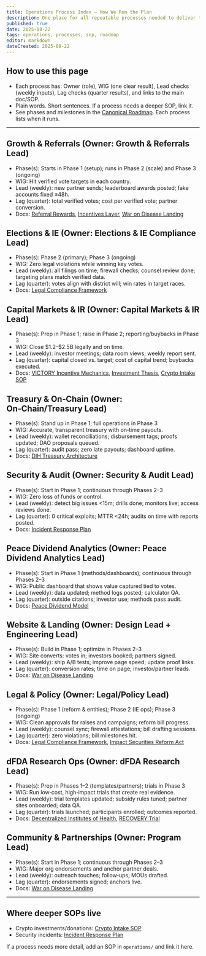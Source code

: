 ```yaml
---
title: Operations Process Index — How We Run the Plan
description: One place for all repeatable processes needed to deliver the 1% Treaty → DIH → dFDA plan. Each process has an owner role, a WIG, and simple lead/lag checks.
published: true
date: 2025-08-22
tags: operations, processes, sop, roadmap
editor: markdown
dateCreated: 2025-08-22
---
```


## How to use this page
- Each process has: Owner (role), WIG (one clear result), Lead checks (weekly inputs), Lag checks (quarter results), and links to the main doc/SOP.
- Plain words. Short sentences. If a process needs a deeper SOP, link it.
 - See phases and milestones in the [Canonical Roadmap](../strategy/roadmap.md). Each process lists when it runs.

---

## Growth & Referrals (Owner: Growth & Referrals Lead)
- Phase(s): Starts in Phase 1 (setup); runs in Phase 2 (scale) and Phase 3 (ongoing)
- WIG: Hit verified vote targets in each country.
- Lead (weekly): new partner sends; leaderboard awards posted; fake accounts fixed ≤48h.
- Lag (quarter): total verified votes; cost per verified vote; partner conversion.
- Docs: [Referral Rewards](../strategy/referral-rewards-system.md), [Incentives Layer](../strategy/incentives-layer.md), [War on Disease Landing](../strategy/warondisease-landing.md)

## Elections & IE (Owner: Elections & IE Compliance Lead)
- Phase(s): Phase 2 (primary); Phase 3 (ongoing)
- WIG: Zero legal violations while winning key votes.
- Lead (weekly): all filings on time; firewall checks; counsel review done; targeting plans match verified data.
- Lag (quarter): votes align with district will; win rates in target races.
- Docs: [Legal Compliance Framework](../strategy/legal-compliance-framework.md)

## Capital Markets & IR (Owner: Capital Markets & IR Lead)
- Phase(s): Prep in Phase 1; raise in Phase 2; reporting/buybacks in Phase 3
- WIG: Close \$1.2–\$2.5B legally and on time.
- Lead (weekly): investor meetings; data room views; weekly report sent.
- Lag (quarter): capital closed vs. target; cost of capital trend; buybacks executed.
- Docs: [VICTORY Incentive Mechanics](../strategy/1-percent-treaty/victory-bonds-tokenomics.md), [Investment Thesis](../economic-models/victory-bond-investment-thesis.md), [Crypto Intake SOP](./crypto-intake-sop.md)

## Treasury & On‑Chain (Owner: On‑Chain/Treasury Lead)
- Phase(s): Stand up in Phase 1; full operations in Phase 3
- WIG: Accurate, transparent treasury with on‑time payouts.
- Lead (weekly): wallet reconciliations; disbursement tags; proofs updated; DAO proposals queued.
- Lag (quarter): audit pass; zero late payouts; dashboard uptime.
- Docs: [DIH Treasury Architecture](../features/treasury/dih-treasury-architecture.md)

## Security & Audit (Owner: Security & Audit Lead)
- Phase(s): Start in Phase 1; continuous through Phases 2–3
- WIG: Zero loss of funds or control.
- Lead (weekly): detect big issues <15m; drills done; monitors live; access reviews done.
- Lag (quarter): 0 critical exploits; MTTR <24h; audits on time with reports posted.
- Docs: [Incident Response Plan](./security/incident-response-plan.md)

## Peace Dividend Analytics (Owner: Peace Dividend Analytics Lead)
- Phase(s): Start in Phase 1 (methods/dashboards); continuous through Phases 2–3
- WIG: Public dashboard that shows value captured tied to votes.
- Lead (weekly): data updated; method logs posted; calculator QA.
- Lag (quarter): outside citations; investor use; methods pass audit.
- Docs: [Peace Dividend Model](../economic-models/peace-dividend-value-capture.md)

## Website & Landing (Owner: Design Lead + Engineering Lead)
- Phase(s): Build in Phase 1; optimize in Phases 2–3
- WIG: Site converts: votes in; investors booked; partners signed.
- Lead (weekly): ship A/B tests; improve page speed; update proof links.
- Lag (quarter): conversion rates; time on page; investor/partner leads.
- Docs: [War on Disease Landing](../strategy/warondisease-landing.md)

## Legal & Policy (Owner: Legal/Policy Lead)
- Phase(s): Phase 1 (reform & entities); Phase 2 (IE ops); Phase 3 (ongoing)
- WIG: Clean approvals for raises and campaigns; reform bill progress.
- Lead (weekly): counsel sync; firewall attestations; bill drafting sessions.
- Lag (quarter): zero violations; bill milestones hit.
- Docs: [Legal Compliance Framework](../strategy/legal-compliance-framework.md), [Impact Securities Reform Act](../regulatory/impact-securities-reform.md)

## dFDA Research Ops (Owner: dFDA Research Lead)
- Phase(s): Prep in Phases 1–2 (templates/partners); trials in Phase 3
- WIG: Run low‑cost, high‑impact trials that create real evidence.
- Lead (weekly): trial templates updated; subsidy rules tuned; partner sites onboarded; data QA.
- Lag (quarter): trials launched; participants enrolled; outcomes reported.
- Docs: [Decentralized Institutes of Health](../strategy/1-percent-treaty/decentralized-institutes-of-health.md), [RECOVERY Trial](../reference/recovery-trial.md)

## Community & Partnerships (Owner: Program Lead)
- Phase(s): Start in Phase 1; continuous through Phases 2–3
- WIG: Major org endorsements and anchor partner deals.
- Lead (weekly): outreach touches; follow‑ups; MOUs drafted.
- Lag (quarter): endorsements signed; anchors live.
- Docs: [War on Disease Landing](../strategy/warondisease-landing.md)

---

## Where deeper SOPs live
- Crypto investments/donations: [Crypto Intake SOP](./crypto-intake-sop.md)
- Security incidents: [Incident Response Plan](./security/incident-response-plan.md)

If a process needs more detail, add an SOP in `operations/` and link it here.


